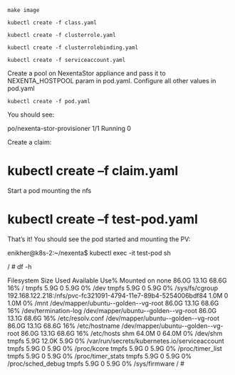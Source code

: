 

```
make image

kubectl create -f class.yaml

kubectl create -f clusterrole.yaml

kubectl create -f clusterrolebinding.yaml

kubectl create -f serviceaccount.yaml
```

Create a pool on NexentaStor appliance and pass it to NEXENTA_HOSTPOOL param in pod.yaml.
Configure all other values in pod.yaml 

```
kubectl create -f pod.yaml
```

You should see:

po/nexenta-stor-provisioner   1/1       Running   0



Create a claim:

# kubectl create –f claim.yaml

Start a pod mounting the nfs

# kubectl create –f test-pod.yaml



That’s it! You should see the pod started and mounting the PV:

enikher@k8s-2:~/nexenta$ kubectl exec -it test-pod sh

/ # df -h

Filesystem                Size      Used Available Use% Mounted on
none                     86.0G     13.1G     68.6G  16% /
tmpfs                     5.9G         0      5.9G   0% /dev
tmpfs                     5.9G         0      5.9G   0% /sys/fs/cgroup
192.168.122.218:/nfs/pvc-fc321091-4794-11e7-89b4-5254006bdf84
                          1.0M         0      1.0M   0% /mnt
/dev/mapper/ubuntu--golden--vg-root
                         86.0G     13.1G     68.6G  16% /dev/termination-log
/dev/mapper/ubuntu--golden--vg-root
                         86.0G     13.1G     68.6G  16% /etc/resolv.conf
/dev/mapper/ubuntu--golden--vg-root
                         86.0G     13.1G     68.6G  16% /etc/hostname
/dev/mapper/ubuntu--golden--vg-root
                         86.0G     13.1G     68.6G  16% /etc/hosts
shm                      64.0M         0     64.0M   0% /dev/shm
tmpfs                     5.9G     12.0K      5.9G   0% /var/run/secrets/kubernetes.io/serviceaccount
tmpfs                     5.9G         0      5.9G   0% /proc/kcore
tmpfs                     5.9G         0      5.9G   0% /proc/timer_list
tmpfs                     5.9G         0      5.9G   0% /proc/timer_stats
tmpfs                     5.9G         0      5.9G   0% /proc/sched_debug
tmpfs                     5.9G         0      5.9G   0% /sys/firmware
/ #